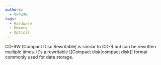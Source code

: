 ```yaml
---
authors: 
  - 0x4248
tags:
  - Hardware
  - Memory
  - Optical
---
```

CD-RW (Compact Disc Rewritable) is similar to CD-R but can be rewritten multiple times. It's a rewritable [[Compact disk|compact disk]] format commonly used for data storage.
